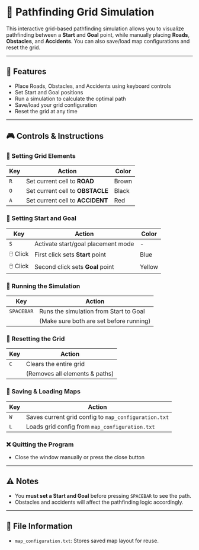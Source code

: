# 🚦 Pathfinding Grid Simulation

This interactive grid-based pathfinding simulation allows you to visualize pathfinding between a **Start** and **Goal** point, while manually placing **Roads**, **Obstacles**, and **Accidents**. You can also save/load map configurations and reset the grid.

---

## 🧠 Features

- Place Roads, Obstacles, and Accidents using keyboard controls
- Set Start and Goal positions
- Run a simulation to calculate the optimal path
- Save/load your grid configuration
- Reset the grid at any time

---

## 🎮 Controls & Instructions

### 🧱 Setting Grid Elements

| Key | Action                          | Color    |
|-----|----------------------------------|----------|
| `R` | Set current cell to **ROAD**     | Brown    |
| `O` | Set current cell to **OBSTACLE** | Black    |
| `A` | Set current cell to **ACCIDENT** | Red      |

### 🏁 Setting Start and Goal

| Key       | Action                                      | Color     |
|-----------|----------------------------------------------|-----------|
| `S`       | Activate start/goal placement mode           | -         |
| 🖱️ Click  | First click sets **Start** point             | Blue      |
| 🖱️ Click  | Second click sets **Goal** point             | Yellow    |

### 🧭 Running the Simulation

| Key         | Action                                            |
|-------------|---------------------------------------------------|
| `SPACEBAR`  | Runs the simulation from Start to Goal            |
|             | (Make sure both are set before running)           |

### 🧹 Resetting the Grid

| Key | Action                         |
|-----|--------------------------------|
| `C` | Clears the entire grid         |
|     | (Removes all elements & paths) |

### 💾 Saving & Loading Maps

| Key | Action                                                              |
|-----|---------------------------------------------------------------------|
| `W` | Saves current grid config to `map_configuration.txt`               |
| `L` | Loads grid config from `map_configuration.txt`                     |

### ❌ Quitting the Program

- Close the window manually or press the close button

---

## ⚠️ Notes

- You **must set a Start and Goal** before pressing `SPACEBAR` to see the path.
- Obstacles and accidents will affect the pathfinding logic accordingly.

---

## 📁 File Information

- `map_configuration.txt`: Stores saved map layout for reuse.
